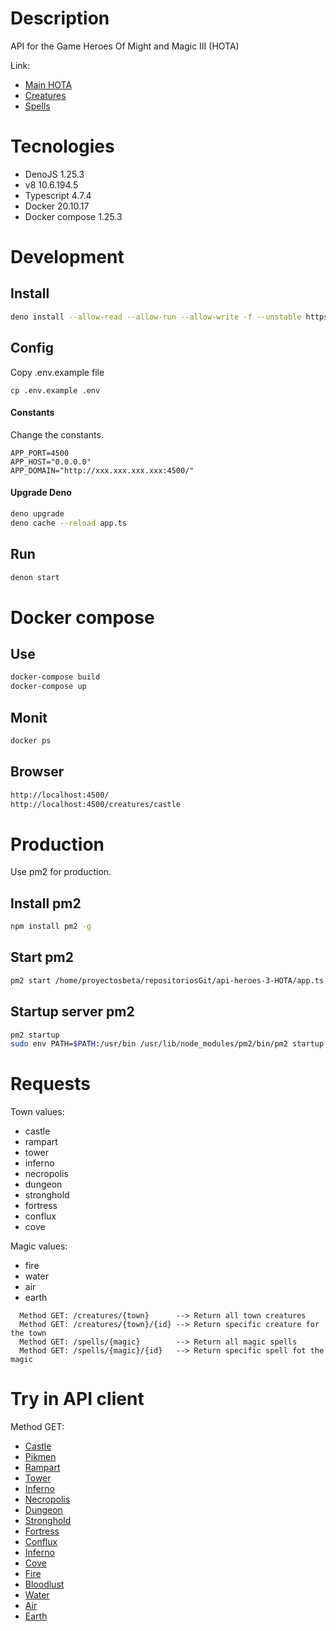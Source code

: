 # Description

API for the Game Heroes Of Might and Magic III (HOTA)

Link:

- [Main HOTA](https://heroes.thelazy.net//index.php/Main_Page)
- [Creatures](https://heroes.thelazy.net/index.php/List_of_creatures)
- [Spells](https://heroes.thelazy.net/index.php/List_of_spells)

# Tecnologies

- DenoJS 1.25.3
- v8 10.6.194.5
- Typescript 4.7.4
- Docker 20.10.17
- Docker compose 1.25.3

# Development

## Install

```bash
deno install --allow-read --allow-run --allow-write -f --unstable https://deno.land/x/denon/denon.ts
```

## Config

Copy .env.example file

```
cp .env.example .env
```

#### Constants

Change the constants.

```
APP_PORT=4500
APP_HOST="0.0.0.0"
APP_DOMAIN="http://xxx.xxx.xxx.xxx:4500/"
```

#### Upgrade Deno

```bash
deno upgrade
deno cache --reload app.ts
```

## Run

```bash
denon start
```

# Docker compose

## Use

```bash
docker-compose build
docker-compose up
```

## Monit

```bash
docker ps
```

## Browser

```bash
http://localhost:4500/
http://localhost:4500/creatures/castle
```

# Production

Use pm2 for production.

## Install pm2

```bash
npm install pm2 -g
```

## Start pm2

```bash
pm2 start /home/proyectosbeta/repositoriosGit/api-heroes-3-HOTA/app.ts --interpreter="deno" --interpreter-args="run --allow-net --allow-env --allow-read" --name api-heroes-3-hota
```

## Startup server pm2

```bash
pm2 startup
sudo env PATH=$PATH:/usr/bin /usr/lib/node_modules/pm2/bin/pm2 startup systemd -u proyectosbeta --hp /home/proyectosbeta
```

# Requests

Town values:

- castle
- rampart
- tower
- inferno
- necropolis
- dungeon
- stronghold
- fortress
- conflux
- cove

Magic values:

- fire
- water
- air
- earth

```text
  Method GET: /creatures/{town}      --> Return all town creatures
  Method GET: /creatures/{town}/{id} --> Return specific creature for the town
  Method GET: /spells/{magic}        --> Return all magic spells
  Method GET: /spells/{magic}/{id}   --> Return specific spell fot the magic
```

# Try in API client

Method GET:

- [Castle](http://51.15.192.116:4500/creatures/castle)
- [Pikmen](http://51.15.192.116:4500/creatures/castle/1)
- [Rampart](http://51.15.192.116:4500/creatures/rampart)
- [Tower](http://51.15.192.116:4500/creatures/tower)
- [Inferno](http://51.15.192.116:4500/creatures/inferno)
- [Necropolis](http://51.15.192.116:4500/creatures/necropolis)
- [Dungeon](http://51.15.192.116:4500/creatures/dungeon)
- [Stronghold](http://51.15.192.116:4500/creatures/stronghold)
- [Fortress](http://51.15.192.116:4500/creatures/fortress)
- [Conflux](http://51.15.192.116:4500/creatures/conflux)
- [Inferno](http://51.15.192.116:4500/creatures/inferno)
- [Cove](http://51.15.192.116:4500/creatures/cove)
- [Fire](http://51.15.192.116:4500/spells/fire)
- [Bloodlust](http://51.15.192.116:4500/spells/fire/1)
- [Water](http://51.15.192.116:4500/spells/water)
- [Air](http://51.15.192.116:4500/spells/air)
- [Earth](http://51.15.192.116:4500/spells/earth)
